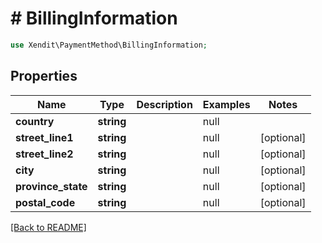 # # BillingInformation


```php
use Xendit\PaymentMethod\BillingInformation;
```
## Properties

| Name | Type | Description | Examples | Notes |
| ------------ | ------------- | ------------- | ------------- | -------------|
| **country** | **string** |  | null |  |
| **street_line1** | **string** |  | null |  [optional] |
| **street_line2** | **string** |  | null |  [optional] |
| **city** | **string** |  | null |  [optional] |
| **province_state** | **string** |  | null |  [optional] |
| **postal_code** | **string** |  | null |  [optional] |


[[Back to README]](../../README.md)

